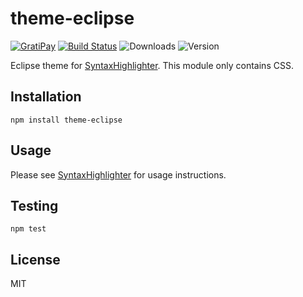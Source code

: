 # theme-eclipse

[![GratiPay](https://img.shields.io/gratipay/user/alexgorbatchev.svg)](https://gratipay.com/alexgorbatchev/)
[![Build Status](https://travis-ci.org/syntaxhighlighter/theme-eclipse.svg)](https://travis-ci.org/syntaxhighlighter/theme-eclipse)
![Downloads](https://img.shields.io/npm/dm/theme-eclipse.svg)
![Version](https://img.shields.io/npm/v/theme-eclipse.svg)

Eclipse theme for [SyntaxHighlighter](https://github.com/syntaxhighlighter/syntaxhighlighter). This module only contains CSS.

## Installation

```
npm install theme-eclipse
```

## Usage

Please see [SyntaxHighlighter](https://github.com/syntaxhighlighter/syntaxhighlighter) for usage instructions.

## Testing

```
npm test
```

## License

MIT
